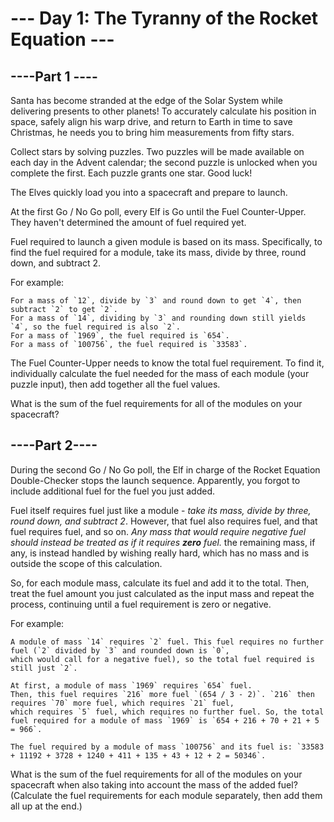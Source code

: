 # --- Day 1: The Tyranny of the Rocket Equation ---

## ----Part 1 ----

Santa has become stranded at the edge of the Solar System while delivering presents to other planets! 
To accurately calculate his position in space, safely align his warp drive, and return to Earth in time to save Christmas, 
he needs you to bring him measurements from fifty stars.

Collect stars by solving puzzles. Two puzzles will be made available on each day in the Advent calendar; 
the second puzzle is unlocked when you complete the first. Each puzzle grants one star. Good luck!

The Elves quickly load you into a spacecraft and prepare to launch.

At the first Go / No Go poll, every Elf is Go until the Fuel Counter-Upper. 
They haven't determined the amount of fuel required yet.

Fuel required to launch a given module is based on its mass. Specifically, to find the fuel required for a module, 
take its mass, divide by three, round down, and subtract 2.

For example:

    For a mass of `12`, divide by `3` and round down to get `4`, then subtract `2` to get `2`.
    For a mass of `14`, dividing by `3` and rounding down still yields `4`, so the fuel required is also `2`.
    For a mass of `1969`, the fuel required is `654`.
    For a mass of `100756`, the fuel required is `33583`.

The Fuel Counter-Upper needs to know the total fuel requirement. To find it, individually calculate the fuel needed for the mass of each module (your puzzle input), then add together all the fuel values.

What is the sum of the fuel requirements for all of the modules on your spacecraft?



## ----Part 2----

During the second Go / No Go poll, the Elf in charge of the Rocket Equation Double-Checker stops the launch sequence.
Apparently, you forgot to include additional fuel for the fuel you just added.

Fuel itself requires fuel just like a module - *take its mass, divide by three, round down, and subtract 2*.
However, that fuel also requires fuel, and that fuel requires fuel, and so on. 
*Any mass that would require negative fuel should instead be treated as if it requires **zero** fuel.* 
the remaining mass, if any, is instead handled by wishing really hard, which has no mass and is outside the scope of this calculation.

So, for each module mass, calculate its fuel and add it to the total. 
Then, treat the fuel amount you just calculated as the input mass and repeat the process, continuing until a fuel requirement is zero or negative. 

For example:

    A module of mass `14` requires `2` fuel. This fuel requires no further fuel (`2` divided by `3` and rounded down is `0`, 
    which would call for a negative fuel), so the total fuel required is still just `2`.
    
    At first, a module of mass `1969` requires `654` fuel. 
    Then, this fuel requires `216` more fuel `(654 / 3 - 2)`. `216` then requires `70` more fuel, which requires `21` fuel, 
    which requires `5` fuel, which requires no further fuel. So, the total fuel required for a module of mass `1969` is `654 + 216 + 70 + 21 + 5 = 966`.
    
    The fuel required by a module of mass `100756` and its fuel is: `33583 + 11192 + 3728 + 1240 + 411 + 135 + 43 + 12 + 2 = 50346`.

What is the sum of the fuel requirements for all of the modules on your spacecraft when also taking into account the mass of the added fuel? (Calculate the fuel requirements for each module separately, then add them all up at the end.)
